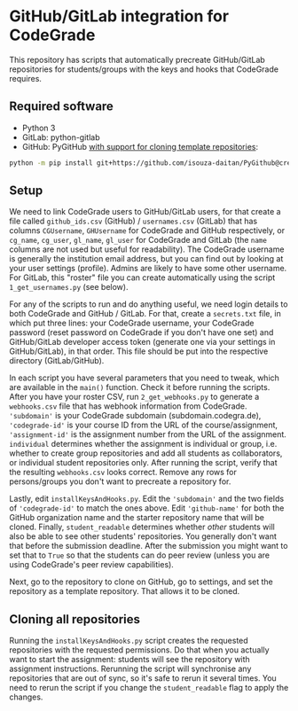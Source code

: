# GitHub/GitLab integration for CodeGrade

This repository has scripts that automatically precreate GitHub/GitLab repositories for students/groups with the keys and hooks that CodeGrade requires.

## Required software

* Python 3
* GitLab: python-gitlab
* GitHub: PyGitHub [with support for cloning template repositories](https://github.com/PyGithub/PyGithub/pull/1395):

```bash
python -m pip install git+https://github.com/isouza-daitan/PyGithub@create-from-template
```

## Setup

We need to link CodeGrade users to GitHub/GitLab users, for that create a file called `github_ids.csv` (GitHub) / `usernames.csv` (GitLab) that has columns `CGUsername`, `GHUsername` for CodeGrade and GitHub respectively, or `cg_name`, `cg_user`, `gl_name`, `gl_user` for CodeGrade and GitLab (the `name` columns are not used but useful for readability).
The CodeGrade username is generally the institution email address, but you can find out by looking at your user settings (profile).
Admins are likely to have some other username.
For GitLab, this "roster" file you can create automatically using the script `1_get_usernames.py` (see below).

For any of the scripts to run and do anything useful, we need login details to both CodeGrade and GitHub / GitLab.
For that, create a `secrets.txt` file, in which put three lines: your CodeGrade username, your CodeGrade password (reset password on CodeGrade if you don't have one set) and GitHub/GitLab developer access token (generate one via your settings in GitHub/GitLab), in that order.
This file should be put into the respective directory (GitLab/GitHub).

In each script you have several parameters that you need to tweak, which are available in the `main()` function. Check it before running the scripts.
After you have your roster CSV, run `2_get_webhooks.py` to generate a `webhooks.csv` file that has webhook information from CodeGrade.
`'subdomain'` is your CodeGrade subdomain (subdomain.codegra.de), `'codegrade-id'` is your course ID from the URL of the course/assignment, `'assignment-id'` is the assignment number from the URL of the assignment.
`individual` determines whether the assignment is individual or group, i.e. whether to create group repositories and add all students as collaborators, or individual student repositories only.
After running the script, verify that the resulting `webhooks.csv` looks correct. Remove any rows for persons/groups you don't want to precreate a repository for.

Lastly, edit `installKeysAndHooks.py`.
Edit the `'subdomain'` and the two fields of `'codegrade-id'` to match the ones above.
Edit `'github-name'` for both the GitHub organization name and the starter repository name that will be cloned.
Finally, `student_readable` determines whether *other* students will also be able to see other students' repositories.
You generally don't want that before the submission deadline.
After the submission you might want to set that to `True` so that the students can do peer review (unless you are using CodeGrade's peer review capabilities).

Next, go to the repository to clone on GitHub, go to settings, and set the repository as a template repository.
That allows it to be cloned.

## Cloning all repositories

Running the `installKeysAndHooks.py` script creates the requested repositories with the requested permissions.
Do that when you actually want to start the assignment: students will see the repository with assignment instructions.
Rerunning the script will synchronise any repositories that are out of sync, so it's safe to rerun it several times.
You need to rerun the script if you change the `student_readable` flag to apply the changes.
